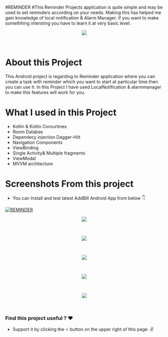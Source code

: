 #REMINDER
#This Reminder Projects application is quite simple and may be used to set reminders according on your needs. Making this has helped me gain knowledge of local notification &  Alarm Manager.
if you want to make somethhing intersting you have to learn it at very basic level.

<p align="center">
  
<img   src="https://github.com/AzadTom/TODOReminder/blob/master/app/src/main/assets/icon.png">
</p>
<br>


# About this Project
This Android project is regarding to Reminder application where you can create a task with reminder which you want to start at particular time then you can use it.
In this Project I have used LocalNotification & alarmmanager  to make this features will work for you.

# What I used in this Project 
* Kotlin & Kotlin Corourtines
* Room Databse
* Dependecy injection Dagger-Hilt
* Navigation Components
* ViewBinding
* Single Activity& Multiple fragments
* ViewModal
* MVVM architecture



# Screenshots From this project

* You can Install and test latest  AddBill Android App from below 👇

[![REMINDER](https://img.shields.io/badge/REMINDER-APK-red.svg?style=for-the-badge&logo=android)](https://github.com/AzadTom/TODOReminder/raw/master/app/release/app-release.apk)

<p align="center">
    <img  src="https://github.com/AzadTom/TODOReminder/blob/master/app/src/main/assets/01%20(1).jpg">
</p>
<br>

<p align="center">
    <img  src="https://github.com/AzadTom/TODOReminder/blob/master/app/src/main/assets/01%20(2).jpg">
</p>
<br>

<p align="center">
    <img  src="https://github.com/AzadTom/TODOReminder/blob/master/app/src/main/assets/01%20(3).jpg">
</p>
<br>

<p align="center">
    <img  src="https://github.com/AzadTom/TODOReminder/blob/master/app/src/main/assets/01%20(4).jpg">
</p>
<br>

<p align="center">
    <img  src="https://github.com/AzadTom/TODOReminder/blob/master/app/src/main/assets/01%20(5).jpg">
</p>
<br>


### Find this project useful ? :heart:

* Support it by clicking the :star: button on the upper right of this page. :v:

